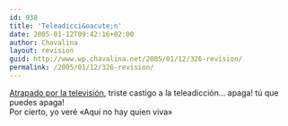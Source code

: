 ```yaml
---
id: 938
title: 'Teleadicci&oacute;n'
date: 2005-01-12T09:42:16+02:00
author: Chavalina
layout: revision
guid: http://www.wp.chavalina.net/2005/01/12/326-revision/
permalink: /2005/01/12/326-revision/
---
```

<a href="http://atalaya.blogalia.com//historias/25344" target="_blank">Atrapado por la televisi&oacute;n</a>, triste castigo a la teleadicci&oacute;n… apaga! t&uacute; que puedes apaga!  
Por cierto, yo veré «Aqu&iacute; no hay quien viva»